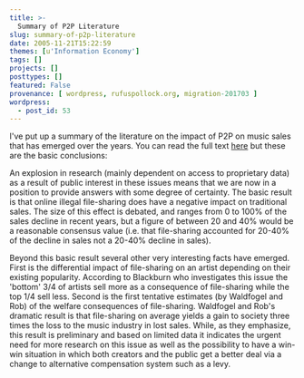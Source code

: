 ```yaml
---
title: >-
  Summary of P2P Literature
slug: summary-of-p2p-literature
date: 2005-11-21T15:22:59
themes: [u'Information Economy']
tags: []
projects: []
posttypes: []
featured: False
provenance: [ wordpress, rufuspollock.org, migration-201703 ]
wordpress:
  - post_id: 53
---
```


I've put up a summary of the literature on the impact of P2P on music sales that has emerged over the years. You can read the full text <a href="http://www.thefactz.org/economics/p2p_summary.html">here</a> but these are the basic conclusions:

An explosion in research (mainly dependent on access to proprietary data) as a result of public interest in these issues means that we are now in a position to provide answers with some degree of certainty. The basic result is that online illegal file-sharing does have a negative impact on traditional sales. The size of this effect is debated, and ranges from 0 to 100% of the sales decline in recent years, but a figure of between 20 and 40% would be a reasonable consensus value (i.e. that file-sharing accounted for 20-40% of the decline in sales not a 20-40% decline in sales).

Beyond this basic result several other very interesting facts have emerged. First is the differential impact of file-sharing on an artist depending on their existing popularity. According to Blackburn who investigates this issue the 'bottom' 3/4 of artists sell more as a consequence of file-sharing while the top 1/4 sell less. Second is the first tentative estimates (by Waldfogel and Rob) of the welfare consequences of file-sharing. Waldfogel and Rob's dramatic result is that file-sharing on average yields a gain to society three times the loss to the music industry in lost sales. While, as they emphasize, this result is preliminary and based on limited data it indicates the urgent need for more research on this issue as well as the possibility to have a win-win situation in which both creators and the public get a better deal via a change to alternative compensation system such as a levy. 

